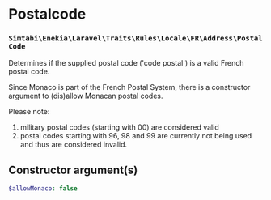 # Postalcode
### `Simtabi\Enekia\Laravel\Traits\Rules\Locale\FR\Address\PostalCode`

Determines if the supplied postal code ('code postal') is a valid French postal code.

Since Monaco is part of the French Postal System, there is a constructor argument to (dis)allow Monacan postal codes. 

Please note:
1. military postal codes (starting with 00) are considered valid 
2. postal codes starting with 96, 98 and 99 are currently not being used and thus are considered invalid.

## Constructor argument(s)

```php
$allowMonaco: false
```
